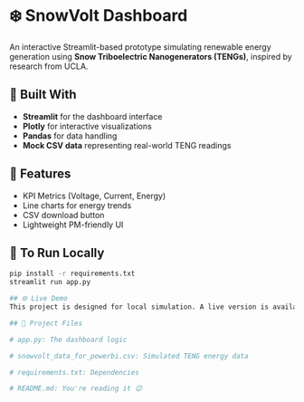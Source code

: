 # ❄️ SnowVolt Dashboard

An interactive Streamlit-based prototype simulating renewable energy generation using **Snow Triboelectric Nanogenerators (TENGs)**, inspired by research from UCLA.

## 🔧 Built With
- **Streamlit** for the dashboard interface
- **Plotly** for interactive visualizations
- **Pandas** for data handling
- **Mock CSV data** representing real-world TENG readings

## 🎯 Features
- KPI Metrics (Voltage, Current, Energy)
- Line charts for energy trends
- CSV download button
- Lightweight PM-friendly UI

## 🚀 To Run Locally
```bash
pip install -r requirements.txt
streamlit run app.py

## 🌐 Live Demo
This project is designed for local simulation. A live version is available via ngrok upon request.

## 📁 Project Files

# app.py: The dashboard logic

# snowvolt_data_for_powerbi.csv: Simulated TENG energy data

# requirements.txt: Dependencies

# README.md: You're reading it 😉

